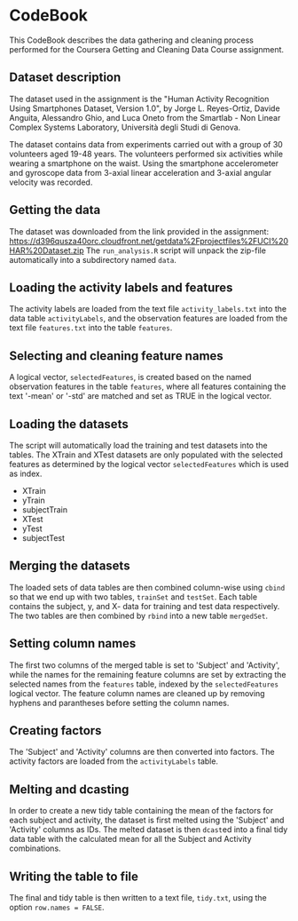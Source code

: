 # CodeBook

This CodeBook describes the data gathering and cleaning process performed for the Coursera Getting and Cleaning Data Course assignment.

## Dataset description
The dataset used in the assignment is the "Human Activity Recognition Using Smartphones Dataset, Version 1.0", by Jorge L. Reyes-Ortiz, Davide Anguita, Alessandro Ghio, and Luca Oneto from the Smartlab - Non Linear Complex Systems Laboratory, Università degli Studi di Genova.

The dataset contains data from experiments carried out with a group of 30 volunteers aged 19-48 years. The volunteers performed six activities while wearing a smartphone on the waist. Using the smartphone accelerometer and gyroscope data from 3-axial linear acceleration and 3-axial angular velocity was recorded.

## Getting the data
The dataset was downloaded from the link provided in the assignment:
https://d396qusza40orc.cloudfront.net/getdata%2Fprojectfiles%2FUCI%20HAR%20Dataset.zip
The `run_analysis.R` script will unpack the zip-file automatically into a subdirectory named `data`.

## Loading the activity labels and features
The activity labels are loaded from the text file `activity_labels.txt` into the data table `activityLabels`, and the observation features are loaded from the text file `features.txt` into the table `features`.

## Selecting and cleaning feature names
A logical vector, `selectedFeatures`, is created based on the named observation features in the table `features`, where all features containing the text '-mean' or '-std' are matched and set as TRUE in the logical vector. 

## Loading the datasets
The script will automatically load the training and test datasets into the tables. The XTrain and XTest datasets are only populated with the selected features as determined by the logical vector `selectedFeatures` which is used as index.
- XTrain
- yTrain
- subjectTrain
- XTest
- yTest
- subjectTest

## Merging the datasets
The loaded sets of data tables are then combined column-wise using `cbind` so that we end up with two tables, `trainSet` and `testSet`. Each table contains the subject, y, and X- data for training and test data respectively. The two tables are then combined by `rbind` into a new table `mergedSet`.

## Setting column names
The first two columns of the merged table is set to 'Subject' and 'Activity', while the names for the remaining feature columns are set by extracting the selected names from the `features` table, indexed by the `selectedFeatures` logical vector. The feature column names are cleaned up by removing hyphens and parantheses before setting the column names.

## Creating factors
The 'Subject' and 'Activity' columns are then converted into factors. The activity factors are loaded from the `activityLabels` table.

## Melting and dcasting
In order to create a new tidy table containing the mean of the factors for each subject and activity, the dataset is first melted using the 'Subject' and 'Activity' columns as IDs. The melted dataset is then `dcast`ed into a final tidy data table with the calculated mean for all the Subject and Activity combinations.

## Writing the table to file
The final and tidy table is then written to a text file, `tidy.txt`, using the option `row.names = FALSE`.
